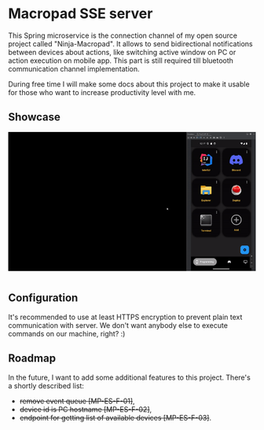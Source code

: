 # Macropad SSE server

This Spring microservice is the connection channel of my open source project called "Ninja-Macropad".
It allows to send bidirectional notifications between devices about actions, like switching 
active window on PC or action execution on mobile app. This part is still required till 
bluetooth communication channel implementation.

During free time I will make some docs about this project to make it usable for
those who want to increase productivity level with me.

## Showcase

![Examples of automations](https://github.com/komura92/projects-gallery/blob/master/macropad/gifs/macropad-flutter-showcase.gif)
#
## Configuration

It's recommended to use at least HTTPS encryption to prevent plain text communication with server.
We don't want anybody else to execute commands on our machine, right? :)

## Roadmap

In the future, I want to add some additional features to this project. There's a shortly described list:
- ~~remove event queue [MP-ES-F-01]~~,
- ~~device id is PC hostname [MP-ES-F-02]~~,
- ~~endpoint for getting list of available devices [MP-ES-F-03]~~.
